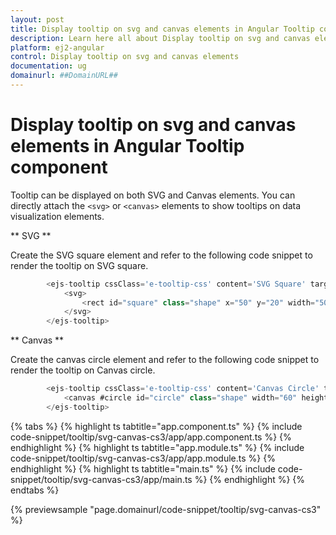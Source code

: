 ```yaml
---
layout: post
title: Display tooltip on svg and canvas elements in Angular Tooltip component | Syncfusion
description: Learn here all about Display tooltip on svg and canvas elements in Syncfusion Angular Tooltip component of Syncfusion Essential JS 2 and more.
platform: ej2-angular
control: Display tooltip on svg and canvas elements 
documentation: ug
domainurl: ##DomainURL##
---
```


# Display tooltip on svg and canvas elements in Angular Tooltip component

Tooltip can be displayed on both SVG and Canvas elements. You can directly attach the `<svg>` or `<canvas>` elements to show tooltips on data visualization elements.

** SVG **

Create the SVG square element and refer to the following code snippet to render the tooltip on SVG square.

```typescript
        <ejs-tooltip cssClass='e-tooltip-css' content='SVG Square' target='#square'>
            <svg>
                <rect id="square" class="shape" x="50" y="20" width="50" height="50" style="fill:#FDA600;stroke:none;stroke-width:5;stroke-opacity:0.9" />
            </svg>
        </ejs-tooltip>
```

** Canvas **

Create the canvas circle element and refer to the following code snippet to render the tooltip on Canvas circle.

```typescript
        <ejs-tooltip cssClass='e-tooltip-css' content='Canvas Circle' target='#circle'>
            <canvas #circle id="circle" class="shape" width="60" height="60"></canvas>
        </ejs-tooltip>
```

{% tabs %}
{% highlight ts tabtitle="app.component.ts" %}
{% include code-snippet/tooltip/svg-canvas-cs3/app/app.component.ts %}
{% endhighlight %}
{% highlight ts tabtitle="app.module.ts" %}
{% include code-snippet/tooltip/svg-canvas-cs3/app/app.module.ts %}
{% endhighlight %}
{% highlight ts tabtitle="main.ts" %}
{% include code-snippet/tooltip/svg-canvas-cs3/app/main.ts %}
{% endhighlight %}
{% endtabs %}
  
{% previewsample "page.domainurl/code-snippet/tooltip/svg-canvas-cs3" %}
